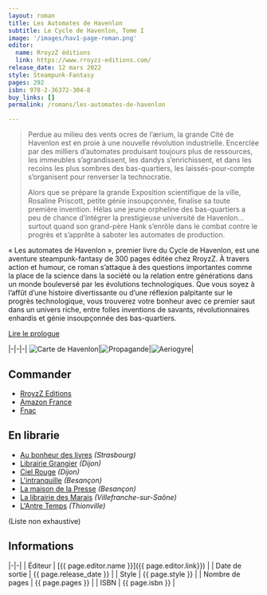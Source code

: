 ```yaml
---
layout: roman
title: Les Automates de Havenlon
subtitle: Le Cycle de Havenlon, Tome I
image: '/images/hav1-page-roman.png'
editor:
  name: RroyzZ éditions
  link: https://www.rroyzz-editions.com/
release_date: 12 mars 2022
style: Steampunk-Fantasy
pages: 292
isbn: 978-2-36372-304-8
buy_links: []
permalink: /romans/les-automates-de-havenlon

---
```


> Perdue au milieu des vents ocres de l’ærium, la grande Cité de Havenlon est
  en proie à une nouvelle révolution industrielle. Encerclée par des milliers
  d’automates produisant toujours plus de ressources, les immeubles s’agrandissent,
  les dandys s’enrichissent, et dans les recoins les plus sombres des bas-quartiers,
  les laissés-pour-compte s’organisent pour renverser la technocratie.
>
> Alors que se prépare la grande Exposition scientifique de la ville, Rosaline Priscott,
  petite génie insoupçonnée, finalise sa toute première invention. Hélas une jeune
  orpheline des bas-quartiers a peu de chance d’intégrer la prestigieuse université
  de Havenlon… surtout quand son grand-père Hank s’enrôle dans le combat contre le
  progrès et s’apprête à saboter les automates de production.

« Les automates de Havenlon », premier livre du Cycle de Havenlon, est une aventure
steampunk-fantasy de 300 pages éditée chez RroyzZ. À travers action et humour,
ce roman s’attaque à des questions importantes comme la place de la science dans
la société ou la relation entre générations dans un monde bouleversé par les évolutions technologiques.
Que vous soyez à l’affût d’une histoire divertissante ou d’une réflexion palpitante sur
le progrès technologique, vous trouverez votre bonheur avec ce premier saut dans un
univers riche, entre folles inventions de savants, révolutionnaires enhardis et
génie insoupçonnée des bas-quartiers.

[Lire le prologue]({{site.baseurl}}/images/Extrait-Havenlon1.pdf)

|-|-|-|
![Carte de Havenlon]({{site.baseurl}}/images/havenlon-map.png)|![Propagande]({{site.baseurl}}/images/havenlon-affiche.png)|![Aeriogyre]({{site.baseurl}}/images/havenlon-aeriogyre.png)|

## Commander

- [RroyzZ Editions](https://www.rroyzzeditions.com/fr/fantastique/286-les-automates-de-havenlon-vincent-dorier.html)
- [Amazon France](https://www.amazon.fr/dp/236372304X/)
- [Fnac](https://livre.fnac.com/a16839497/Vincent-Dorier-Les-automates-de-Havenlon#omnsearchpos=1)

## En librarie

- [Au bonheur des livres](https://www.facebook.com/AuBonheurDesLivres/) _(Strasbourg)_
- [Librairie Grangier](https://www.librairie-grangier.com/) _(Dijon)_
- [Ciel Rouge](https://www.ciel-rouge.fr/) _(Dijon)_
- [L'intranquille](https://www.librairie-intranquille.fr/) _(Besançon)_
- [La maison de la Presse](https://www.facebook.com/MDPBESANCON/) _(Besançon)_
- [La librairie des Marais](https://librairiedesmarais.com/) _(Villefranche-sur-Saône)_
- [L'Antre Temps](https://www.antretemps.com/) _(Thionville)_

(Liste non exhaustive)

## Informations

|-|-|
| Éditeur | [{{ page.editor.name }}]({{ page.editor.link}}) |
| Date de sortie | {{ page.release_date }} |
| Style | {{ page.style }} |
| Nombre de pages | {{ page.pages }} |
| ISBN | {{ page.isbn }} |
